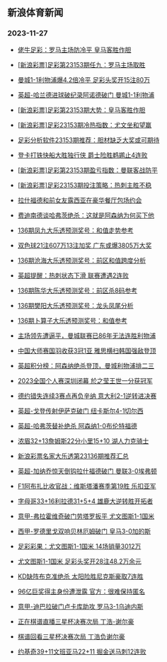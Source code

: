 ## 新浪体育新闻 
### 2023-11-27

+ [佬牛足彩：罗马主场防冷平  皇马客胜作胆](https://sports.sina.com.cn/l/2023-11-26/doc-imzvxerz8767722.shtml)

+ [[新浪彩票]足彩第23153期任九：罗马主场取胜](https://sports.sina.com.cn/l/2023-11-26/doc-imzvwyiy2708230.shtml)

+ [曼城1-1利物浦爆4.2倍冷平 足彩头奖开15注80万](https://sports.sina.com.cn/l/2023-11-26/doc-imzvwyiy2707201.shtml)

+ [英超-哈兰德进球破纪录阿诺德破门 曼城1-1利物浦](https://sports.sina.com.cn/g/pl/2023-11-26/doc-imzvwyiy2708561.shtml)

+ [[新浪彩票]足彩第23153期大势：皇马客胜作胆](https://sports.sina.com.cn/l/2023-11-26/doc-imzvwyiy2707791.shtml)

+ [[新浪彩票]足彩23153期冷热指数：尤文坐和望赢](https://sports.sina.com.cn/l/2023-11-26/doc-imzvwyka7266763.shtml)

+ [足彩分析软件23153期推荐：胆材缺乏大奖或可期待](https://sports.sina.com.cn/l/2023-11-26/doc-imzvwykc8877596.shtml)

+ [登卡打铁快船大胜独行侠 爵士险胜鹈鹕止4连败](https://sports.sina.com.cn/basketball/nba/2023-11-26/doc-imzvxkxz5464260.shtml)

+ [[新浪彩票]足彩第23153期盈亏指数：曼联客战防平](https://sports.sina.com.cn/l/2023-11-26/doc-imzvwykf5653814.shtml)

+ [[新浪彩票]足彩23153期投注策略：热刺主胜不稳](https://sports.sina.com.cn/l/2023-11-26/doc-imzvwykf5653411.shtml)

+ [拉什福德和前女友露西亚在豪华餐厅包场约会](https://sports.sina.com.cn/g/2023-11-26/doc-imzvxzvr8347173.shtml)

+ [费迪南德谈哈弗茨绝杀：这就是阿森纳为何买下他](https://sports.sina.com.cn/g/2023-11-26/doc-imzvxzvn2177840.shtml)

+ [136期凤九大乐透预测奖号：和值走势参考](https://sports.sina.com.cn/l/2023-11-26/doc-imzvxrfu6945361.shtml)

+ [双色球21注607万13注加奖 广东或爆3805万大奖](https://sports.sina.com.cn/l/2023-11-26/doc-imzvyhcp8246172.shtml)

+ [136期沧海大乐透预测奖号：前区和值跨度分析](https://sports.sina.com.cn/l/2023-11-26/doc-imzvxrfs2388491.shtml)

+ [英超提醒：热刺状态下滑 联赛遭遇2连败](https://sports.sina.com.cn/l/2023-11-26/doc-imzvxerw2605897.shtml)

+ [136期陈华大乐透预测奖号：前区杀8码参考](https://sports.sina.com.cn/l/2023-11-26/doc-imzvxrfs2388576.shtml)

+ [136期樊阳大乐透预测奖号：龙头凤尾分析](https://sports.sina.com.cn/l/2023-11-26/doc-imzvxrfs2388086.shtml)

+ [136期卜算子大乐透预测奖号：和值参考](https://sports.sina.com.cn/l/2023-11-26/doc-imzvxrfs2388282.shtml)

+ [主场领先遭逼平，曼城联赛已86年无法连胜利物浦](https://sports.sina.com.cn/g/2023-11-26/doc-imzvxzvn2179801.shtml)

+ [中国大师赛国羽收获3冠1亚 雅思横扫韩国强敌登顶](https://sports.sina.com.cn/others/badmin/2023-11-26/doc-imzvyhcn6629648.shtml)

+ [英超积分榜：阿森纳绝杀登顶，曼城利物浦排二三](https://sports.sina.com.cn/g/2023-11-26/doc-imzvxzvt5131826.shtml)

+ [2023全国个人赛深圳闭幕 於之莹王世一分获冠军](https://sports.sina.com.cn/go/2023-11-26/doc-imzvxrfv8561690.shtml)

+ [德约错失连续3赛点再负辛纳 意大利2-1逆转进决赛](https://sports.sina.com.cn/tennis/atp/2023-11-26/doc-imzvwuai5766420.shtml)

+ [英超-戈登传射伊萨克破门 纽卡斯尔4-1切尔西](https://sports.sina.com.cn/g/pl/2023-11-26/doc-imzvwyka7267628.shtml)

+ [英超-哈弗茨替补绝杀 阿森纳1-0布伦特福德](https://sports.sina.com.cn/g/pl/2023-11-26/doc-imzvwykf5656211.shtml)

+ [浓眉32+13詹姆斯22分小里15+10 湖人力克骑士](https://sports.sina.com.cn/basketball/nba/2023-11-26/doc-imzvxesc5562654.shtml)

+ [新浪彩票名家大乐透第23136期推荐汇总](https://sports.sina.com.cn/l/2023-11-26/doc-imzvxrfu6950929.shtml)

+ [英超-加纳乔惊天倒钩拉什福德破门 曼联3-0埃弗顿](https://sports.sina.com.cn/g/pl/2023-11-27/doc-imzvzcia6167558.shtml)

+ [F1阿布扎比收官战：维斯塔潘赛季第19胜 乐扣亚军](https://sports.sina.com.cn/motorracing/f1/newsall/2023-11-26/doc-imzvyhcr5036519.shtml)

+ [字母哥33+16利拉德31+5+4 雄鹿大逆转胜开拓者](https://sports.sina.com.cn/basketball/nba/2023-11-27/doc-imzvzcic7832916.shtml)

+ [意甲-弗拉霍维奇破门劳塔罗扳平 尤文图斯1-1国米](https://sports.sina.com.cn/g/seriea/2023-11-27/doc-imzvzchy1610972.shtml)

+ [西甲-罗德里戈双响贝林厄姆破门 皇马3-0加的斯](https://sports.sina.com.cn/g/laliga/2023-11-27/doc-imzvzchy1612346.shtml)

+ [足彩彩果：尤文图斯1-1国米 14场销量3012万](https://sports.sina.com.cn/l/2023-11-27/doc-imzvzchy1622710.shtml)

+ [尤文图斯1-1国米 足彩头奖开28注48.2万余元](https://sports.sina.com.cn/l/2023-11-27/doc-imzvzchy1622710.shtml)

+ [KD缺阵布克准绝杀 太阳险胜尼克斯豪取7连胜](https://sports.sina.com.cn/basketball/nba/2023-11-27/doc-imzvziqw1521194.shtml)

+ [96亿巨奖得主身份遭泄露 官方：很难保持匿名](https://sports.sina.com.cn/l/2023-11-27/doc-imzvzcic7822991.shtml)

+ [意甲-迪巴拉破门卢卡库助攻 罗马3-1乌迪内斯](https://sports.sina.com.cn/g/seriea/2023-11-27/doc-imzvzcif4592466.shtml)

+ [正在棋谱直播三星杯决赛次局 丁浩-谢尔豪](https://sports.sina.com.cn/go/2023-11-27/doc-imzvzpwx7629221.shtml)

+ [棋谱回看三星杯决赛次局 丁浩负谢尔豪](https://sports.sina.com.cn/go/2023-11-27/doc-imzvzpwx7629221.shtml)

+ [约基奇39+11文班亚马22+11 掘金送马刺12连败](https://sports.sina.com.cn/basketball/nba/2023-11-27/doc-imzvzpwu1430485.shtml)

